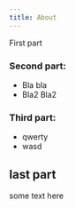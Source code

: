 ```yaml
---
title: About
---
```


First part

### Second part:

* Bla bla
* Bla2 Bla2

### Third part:

* qwerty
* wasd

## last part

some text here
